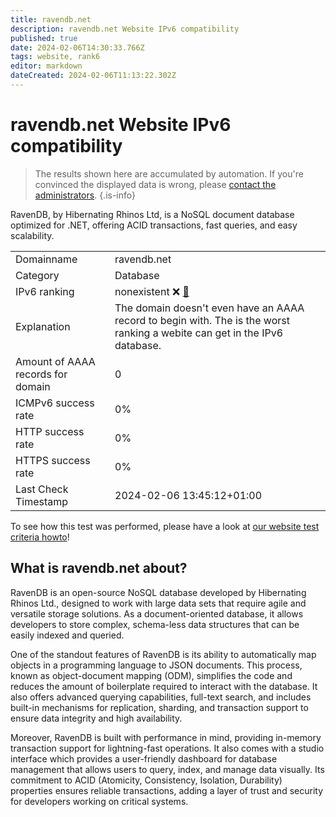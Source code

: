 ```yaml
---
title: ravendb.net
description: ravendb.net Website IPv6 compatibility
published: true
date: 2024-02-06T14:30:33.766Z
tags: website, rank6
editor: markdown
dateCreated: 2024-02-06T11:13:22.302Z
---
```


# ravendb.net Website IPv6 compatibility

> The results shown here are accumulated by automation. If you're convinced the displayed data is wrong, please [contact the administrators](/howto/chat). 
{.is-info}

RavenDB, by Hibernating Rhinos Ltd, is a NoSQL document database optimized for .NET, offering ACID transactions, fast queries, and easy scalability.


|   |   |
| - | - |
| Domainname | ravendb.net
| Category | Database |
| IPv6 ranking | nonexistent :x: [🔗](/howto/ranking) |
| Explanation | The domain doesn't even have an AAAA record to begin with. The is the worst ranking a webite can get in the IPv6 database. |
| Amount of AAAA records for domain | 0 |
| ICMPv6 success rate | 0%|
| HTTP success rate | 0% |
| HTTPS success rate | 0% |
| Last Check Timestamp | 2024-02-06 13:45:12+01:00 |

To see how this test was performed, please have a look at [our website test criteria howto](/howto/testcriteria/website)!


## What is ravendb.net about?
RavenDB is an open-source NoSQL database developed by Hibernating Rhinos Ltd., designed to work with large data sets that require agile and versatile storage solutions. As a document-oriented database, it allows developers to store complex, schema-less data structures that can be easily indexed and queried.

One of the standout features of RavenDB is its ability to automatically map objects in a programming language to JSON documents. This process, known as object-document mapping (ODM), simplifies the code and reduces the amount of boilerplate required to interact with the database. It also offers advanced querying capabilities, full-text search, and includes built-in mechanisms for replication, sharding, and transaction support to ensure data integrity and high availability.

Moreover, RavenDB is built with performance in mind, providing in-memory transaction support for lightning-fast operations. It also comes with a studio interface which provides a user-friendly dashboard for database management that allows users to query, index, and manage data visually. Its commitment to ACID (Atomicity, Consistency, Isolation, Durability) properties ensures reliable transactions, adding a layer of trust and security for developers working on critical systems.


